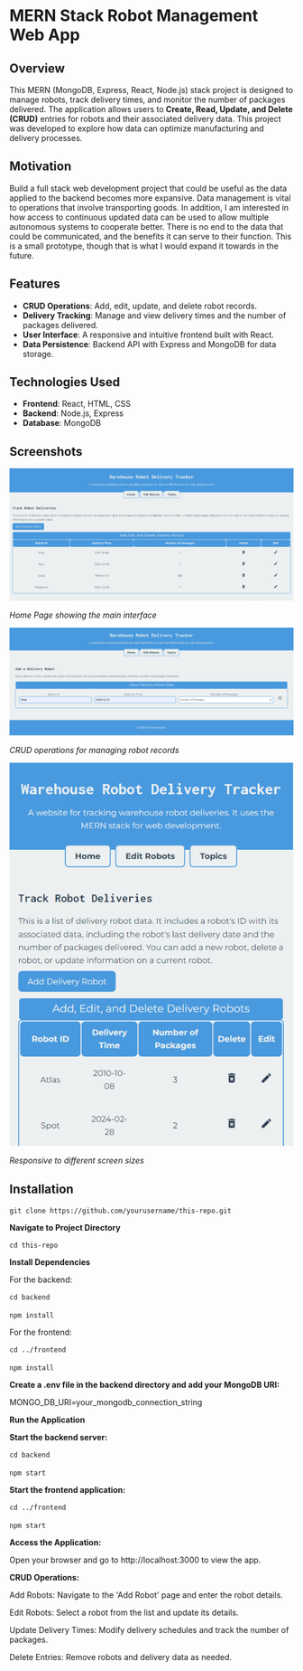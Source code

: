 # MERN Stack Robot Management Web App

## Overview

This MERN (MongoDB, Express, React, Node.js) stack project is designed to manage robots, track delivery times, and monitor the number of packages delivered. The application allows users to **Create, Read, Update, and Delete (CRUD)** entries for robots and their associated delivery data. This project was developed to explore how data can optimize manufacturing and delivery processes.

## Motivation

Build a full stack web development project that could be useful as the data applied to the backend becomes more expansive. Data management is vital to operations that involve transporting goods. In addition, I am interested in how access to continuous updated data can be used to allow multiple autonomous systems to cooperate better. There is no end to the data that could be communicated, and the benefits it can serve to their function. This is a small prototype, though that is what I would expand it towards in the future.

## Features

- **CRUD Operations**: Add, edit, update, and delete robot records.
- **Delivery Tracking**: Manage and view delivery times and the number of packages delivered.
- **User Interface**: A responsive and intuitive frontend built with React.
- **Data Persistence**: Backend API with Express and MongoDB for data storage.

## Technologies Used

- **Frontend**: React, HTML, CSS
- **Backend**: Node.js, Express
- **Database**: MongoDB

## Screenshots

![Home Page](frontend/src/images/WebDevRobotHomePage2.PNG)

*Home Page showing the main interface*

![CRUD Operations](frontend/src/images/WebDevRobotAdd.PNG)

*CRUD operations for managing robot records*

![Mobile Viewing](frontend/src/images/WebDevRobotPhone.PNG)

*Responsive to different screen sizes*

## Installation

    git clone https://github.com/yourusername/this-repo.git


**Navigate to Project Directory**

    cd this-repo


**Install Dependencies**

  For the backend:

    cd backend

    npm install

  For the frontend:

    cd ../frontend

    npm install


**Create a .env file in the backend directory and add your MongoDB URI:**

  MONGO_DB_URI=your_mongodb_connection_string


**Run the Application**

**Start the backend server:**

    cd backend

    npm start

**Start the frontend application:**

    cd ../frontend

    npm start

**Access the Application:**

  Open your browser and go to http://localhost:3000 to view the app.

**CRUD Operations:**


  Add Robots: Navigate to the 'Add Robot' page and enter the robot details.

  Edit Robots: Select a robot from the list and update its details.

  Update Delivery Times: Modify delivery schedules and track the number of packages.

  Delete Entries: Remove robots and delivery data as needed.
